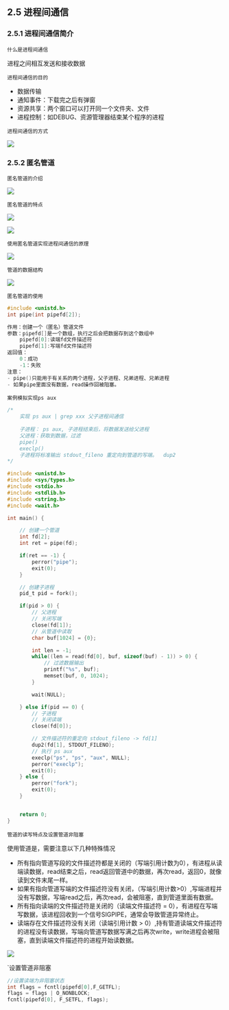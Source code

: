 
## 2.5 进程间通信
### 2.5.1 进程间通信简介

`什么是进程间通信`

进程之间相互发送和接收数据

`进程间通信的目的`

- 数据传输
- 通知事件：下载完之后有弹窗
- 资源共享：两个窗口可以打开同一个文件夹、文件
- 进程控制：如DEBUG、资源管理器结束某个程序的进程

`进程间通信的方式`

![](../pic/2-5-1.png)

### 2.5.2 匿名管道
`匿名管道的介绍`

![](../pic/2-5-2.png)

`匿名管道的特点`

![](../pic/2-5-3.png)

![](../pic/2-5-4.png)

`使用匿名管道实现进程间通信的原理`

![](../pic/2-5-5.png)

`管道的数据结构`

![](../pic/2-5-6.png)

`匿名管道的使用`

```c
#include <unistd.h>
int pipe(int pipefd[2]);

作用：创建一个（匿名）管道文件
参数：pipefd[]是一个数组，执行之后会把数据存到这个数组中
    pipefd[0]:读端fd文件描述符
    pipefd[1]:写端fd文件描述符
返回值：
    0：成功
    -1：失败
注意：
- pipe()只能用于有关系的两个进程，父子进程、兄弟进程、兄弟进程
- 如果pipe里面没有数据，read操作回被阻塞。

```
`案例模拟实现ps aux`
```c
/*
    实现 ps aux | grep xxx 父子进程间通信
    
    子进程： ps aux, 子进程结束后，将数据发送给父进程
    父进程：获取到数据，过滤
    pipe()
    execlp()
    子进程将标准输出 stdout_fileno 重定向到管道的写端。  dup2
*/

#include <unistd.h>
#include <sys/types.h>
#include <stdio.h>
#include <stdlib.h>
#include <string.h>
#include <wait.h>

int main() {

    // 创建一个管道
    int fd[2];
    int ret = pipe(fd);

    if(ret == -1) {
        perror("pipe");
        exit(0);
    }

    // 创建子进程
    pid_t pid = fork();

    if(pid > 0) {
        // 父进程
        // 关闭写端
        close(fd[1]);
        // 从管道中读取
        char buf[1024] = {0};

        int len = -1;
        while((len = read(fd[0], buf, sizeof(buf) - 1)) > 0) {
            // 过滤数据输出
            printf("%s", buf);
            memset(buf, 0, 1024);
        }

        wait(NULL);

    } else if(pid == 0) {
        // 子进程
        // 关闭读端
        close(fd[0]);

        // 文件描述符的重定向 stdout_fileno -> fd[1]
        dup2(fd[1], STDOUT_FILENO);
        // 执行 ps aux
        execlp("ps", "ps", "aux", NULL);
        perror("execlp");
        exit(0);
    } else {
        perror("fork");
        exit(0);
    }


    return 0;
}

```
`管道的读写特点及设置管道非阻塞`

使用管道是，需要注意以下几种特殊情况
- 所有指向管道写段的文件描述符都是关闭的（写端引用计数为0），有进程从读端读数据，read结束之后，read返回管道中的数据，再次read，返回0，就像读到文件末尾一样。
- 如果有指向管道写端的文件描述符没有关闭，（写端引用计数>0）,写端进程并没有写数据，写端read之后，再次read，会被阻塞，直到管道里面有数据。
- 所有指向读端的文件描述符是关闭的（读端文件描述符 = 0），有进程在写端写数据，该进程回收到一个信号SIGPIPE，通常会导致管道异常终止。
- 读端存在文件描述符没有关闭（读端引用计数 > 0）,持有管道读端文件描述符的进程没有读数据，写端向管道写数据写满之后再次write，write进程会被阻塞，直到读端文件描述符的进程开始读数据。

![](../pic/2-5-7.png)

`设置管道非阻塞

```c
//设置读端为非阻塞状态
int flags = fcntl(pipefd[0],F_GETFL);
flags = flags | O_NONBLOCK;
fcntl(pipefd[0], F_SETFL, flags);
```


